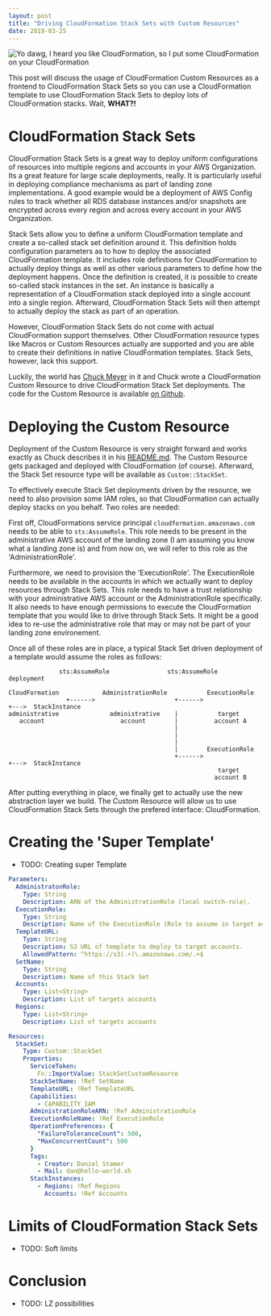 ```yaml
---
layout: post
title: "Driving CloudFormation Stack Sets with Custom Resources"
date: 2019-03-25
---
```


![Yo dawg, I heard you like CloudFormation, so I put some CloudFormation on your CloudFormation](/assets/images/driving-stack-sets-with-custom-resources/xzibit.jpg)

This post will discuss the usage of CloudFormation Custom Resources as a
frontend to CloudFormation Stack Sets so you can use a CloudFormation template
to use CloudFormation Stack Sets to deploy lots of CloudFormation stacks. Wait,
**WHAT?!**

# CloudFormation Stack Sets

CloudFormation Stack Sets is a great way to deploy uniform configurations of
resources into multiple regions and accounts in your AWS Organization. Its a
great feature for large scale deployments, really. It is particularly useful in
deploying compliance mechanisms as part of landing zone implementations. A good
example would be a deployment of AWS Config rules to track whether all RDS
database instances and/or snapshots are encrypted across every region and
across every account in your AWS Organization.

Stack Sets allow you to define a uniform CloudFormation template and create a
so-called stack set definition around it. This definition holds configuration
parameters as to how to deploy the associated CloudFormation template. It
includes role definitions for CloudFormation to actually deploy things as well
as other various parameters to define how the deployment happens. Once the
definition is created, it is possible to create so-called stack instances in
the set. An instance is basically a representation of a CloudFormation stack
deployed into a single account into a single region. Afterward, CloudFormation
Stack Sets will then attempt to actually deploy the stack as part of an
operation.

However, CloudFormation Stack Sets do not come with actual CloudFormation
support themselves. Other CloudFormation resource types like Macros or Custom
Resources actually are supported and you are able to create their definitions
in native CloudFormation templates. Stack Sets, however, lack this support.

Luckily, the world has [Chuck Meyer](https://twitter.com/chuckm) in it and
Chuck wrote a CloudFormation Custom Resource to drive CloudFormation Stack Set
deployments. The code for the Custom Resource is available [on
Github](https://github.com/awslabs/aws-cloudformation-templates/tree/master/aws/solutions/StackSetsResource).

# Deploying the Custom Resource

Deployment of the Custom Resource is very straight forward and works exactly as
Chuck describes it in his
[README.md](https://github.com/awslabs/aws-cloudformation-templates/blob/master/aws/solutions/StackSetsResource/README.md).
The Custom Resource gets packaged and deployed with CloudFormation (of course).
Afterward, the Stack Set resource type will be available as `Custom::StackSet`.

To effectively execute Stack Set deployments driven by the resource, we need to
also provision some IAM roles, so that CloudFormation can
actually deploy stacks on you behalf. Two roles are needed:

First off, CloudFormations service principal `cloudformation.amazonaws.com`
needs to be able to `sts:AssumeRole`. This role needs to be present in the
administrative AWS account of the landing zone (I am assuming you know what a
landing zone is) and from now on, we will refer to this role as the
'AdministrationRole'.

Furthermore, we need to provision the 'ExecutionRole'. The ExecutionRole needs
to be available in the accounts in which we actually want to deploy resources
through Stack Sets. This role needs to have a trust relationship with your
administrative AWS account or the AdministrationRole specifically. It also
needs to have enough permissions to execute the CloudFormation template that
you would like to drive through Stack Sets. It might be a good idea to re-use
the administrative role that may or may not be part of your landing zone
environement.

Once all of these roles are in place, a typical Stack Set driven deployment of
a template would assume the roles as follows:

```plain
              sts:AssumeRole                sts:AssumeRole          deployment

CloudFormation            AdministrationRole           ExecutionRole
                +------>                      +------>                 +--->  StackInstance
administrative              administrative    |           target
   account                     account        |          account A
                                              |
                                              |
                                              |
                                              |        ExecutionRole
                                              +------>                 +--->  StackInstance
                                                          target
                                                         account B
```

After putting everything in place, we finally get to actually use the new
abstraction layer we build. The Custom Resource will allow us to use
CloudFormation Stack Sets through the prefered interface: CloudFormation.

# Creating the 'Super Template'

- TODO: Creating super Template

```yaml
Parameters:
  AdministratonRole:
    Type: String
    Description: ARN of the AdministrationRole (local switch-role).
  ExecutionRole:
    Type: String
    Description: Name of the ExecutionRole (Role to assume in target accounts).
  TemplateURL:
    Type: String
    Description: S3 URL of template to deploy to target accounts.
    AllowedPattern: ^https://s3(.+)\.amazonaws.com/.+$
  SetName:
    Type: String
    Description: Name of this Stack Set
  Accounts:
    Type: List<String>
    Description: List of targets accounts
  Regions:
    Type: List<String>
    Description: List of targets accounts

Resources:
  StackSet:
    Type: Custom::StackSet
    Properties:
      ServiceToken:
        Fn::ImportValue: StackSetCustomResource
      StackSetName: !Ref SetName
      TemplateURL: !Ref TemplateURL
      Capabilities:
        - CAPABILITY_IAM
      AdministrationRoleARN: !Ref AdministrationRole
      ExecutionRoleName: !Ref ExecutionRole
      OperationPreferences: {
        "FailureToleranceCount": 500,
        "MaxConcurrentCount": 500
      }
      Tags:
        - Creator: Daniel Stamer
        - Mail: dan@hello-world.sh
      StackInstances:
        - Regions: !Ref Regions
          Accounts: !Ref Accounts
```

# Limits of CloudFormation Stack Sets

- TODO: Soft limits

# Conclusion

- TODO: LZ possibilities
